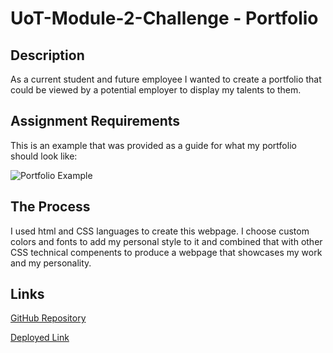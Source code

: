 # UoT-Module-2-Challenge - Portfolio

## Description
As a current student and future employee I wanted to create a portfolio that could be viewed by a potential employer to display my talents to them.

## Assignment Requirements

This is an example that was provided as a guide for what my portfolio should look like:

![Portfolio Example](./assets/example%20given.gif)

## The Process

I used html and CSS languages to create this webpage. I choose custom colors and fonts to add my personal style to it and combined that with other CSS technical compenents to produce a webpage that showcases my work and my personality.

## Links

[GitHub Repository](https://github.com/catdelaney/UoT-Module-2-Challenge)

[Deployed Link](https://catdelaney.github.io/UoT-Module-2-Challenge/)